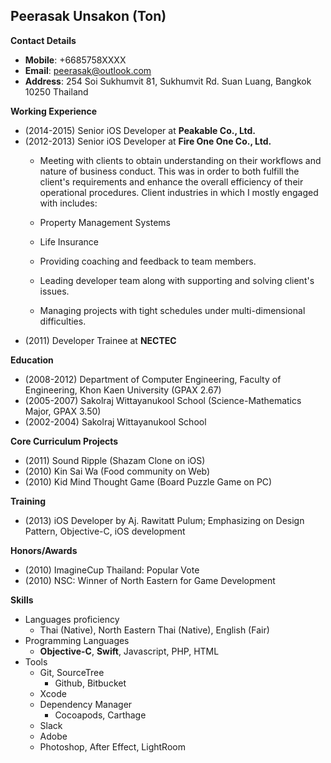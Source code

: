 Peerasak Unsakon (Ton)
---
__Contact Details__

- __Mobile__: +6685758XXXX
- __Email__: peerasak@outlook.com
- __Address__: 254 Soi Sukhumvit 81, Sukhumvit Rd. Suan Luang, Bangkok 10250 Thailand

__Working Experience__

- (2014-2015) Senior iOS Developer at __Peakable Co., Ltd.__
- (2012-2013) Senior iOS Developer at __Fire One One Co., Ltd.__
  - Meeting with clients to obtain understanding on their workflows and nature of business conduct. This was in order to both fulfill the client's requirements and enhance the overall efficiency of their operational procedures. Client industries in which I mostly engaged with includes:
   - Property Management Systems
   - Life Insurance

  - Providing coaching and feedback to team members.
  - Leading developer team along with supporting and solving client's issues.
  - Managing projects with tight schedules under multi-dimensional difficulties.
- (2011) Developer Trainee at __NECTEC__

__Education__

- (2008-2012) Department of Computer Engineering, Faculty of Engineering, Khon Kaen University (GPAX 2.67)
- (2005-2007) Sakolraj Wittayanukool School (Science-Mathematics Major, GPAX 3.50)
- (2002-2004) Sakolraj Wittayanukool School

__Core Curriculum Projects__

- (2011) Sound Ripple (Shazam Clone on iOS)
- (2010) Kin Sai Wa (Food community on Web)
- (2010) Kid Mind Thought Game (Board Puzzle Game on PC)

__Training__

- (2013) iOS Developer by Aj. Rawitatt Pulum; Emphasizing on Design Pattern, Objective-C, iOS development

__Honors/Awards__

- (2010) ImagineCup Thailand: Popular Vote
- (2010) NSC: Winner of North Eastern for Game Development

__Skills__

- Languages proficiency
    - Thai (Native), North Eastern Thai (Native), English (Fair)
- Programming Languages
  - __Objective-C__, __Swift__, Javascript, PHP, HTML
- Tools
  - Git, SourceTree
    - Github, Bitbucket
  - Xcode
  - Dependency Manager
    - Cocoapods, Carthage
  - Slack
  - Adobe
   - Photoshop, After Effect, LightRoom

